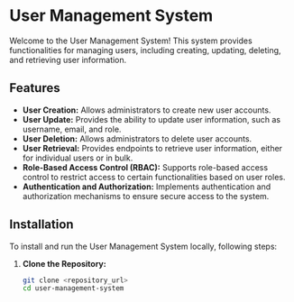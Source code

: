 # User Management System

Welcome to the User Management System! This system provides functionalities for managing users, including creating, updating, deleting, and retrieving user information.

## Features

- **User Creation:** Allows administrators to create new user accounts.
- **User Update:** Provides the ability to update user information, such as username, email, and role.
- **User Deletion:** Allows administrators to delete user accounts.
- **User Retrieval:** Provides endpoints to retrieve user information, either for individual users or in bulk.
- **Role-Based Access Control (RBAC):** Supports role-based access control to restrict access to certain functionalities based on user roles.
- **Authentication and Authorization:** Implements authentication and authorization mechanisms to ensure secure access to the system.

## Installation

To install and run the User Management System locally, following steps:

1. **Clone the Repository:**
   ```bash
   git clone <repository_url>
   cd user-management-system
